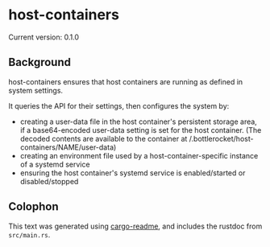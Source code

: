 # host-containers

Current version: 0.1.0

## Background

host-containers ensures that host containers are running as defined in system settings.

It queries the API for their settings, then configures the system by:
* creating a user-data file in the host container's persistent storage area, if a base64-encoded
  user-data setting is set for the host container.  (The decoded contents are available to the
  container at /.bottlerocket/host-containers/NAME/user-data)
* creating an environment file used by a host-container-specific instance of a systemd service
* ensuring the host container's systemd service is enabled/started or disabled/stopped

## Colophon

This text was generated using [cargo-readme](https://crates.io/crates/cargo-readme), and includes the rustdoc from `src/main.rs`.
